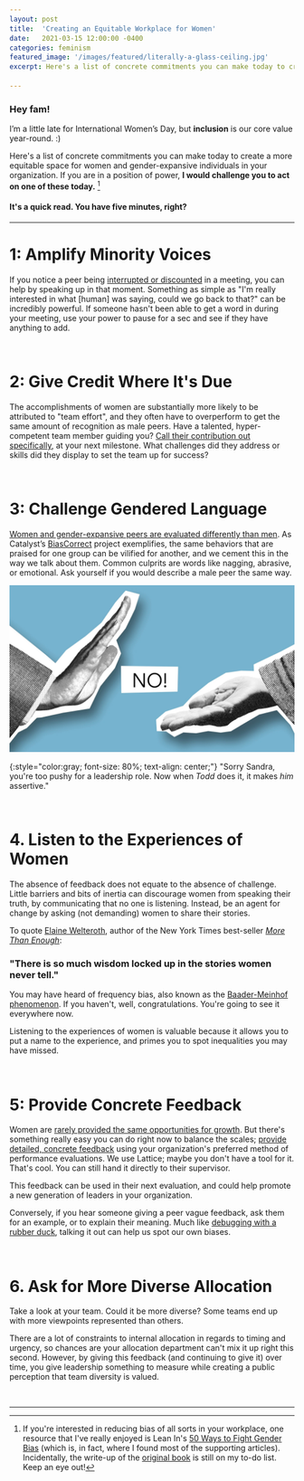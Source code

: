 ```yaml
---
layout: post
title:  'Creating an Equitable Workplace for Women'
date:   2021-03-15 12:00:00 -0400
categories: feminism
featured_image: '/images/featured/literally-a-glass-ceiling.jpg'
excerpt: Here's a list of concrete commitments you can make today to create a more equitable space for women and gender-expansive individuals in your organization. <br><br>If you are in a position of power, I would challenge you to act on one of these today.

---
```


### Hey fam!

I’m a little late for International Women’s Day, but **inclusion** is our core value year-round. :)

Here's a list of concrete commitments you can make today to create a more equitable space for women and gender-expansive individuals in your organization. If you are in a position of power, **I would challenge you to act on one of these today.** [^1]

#### It's a quick read. You have five minutes, right?

---

# 1: Amplify Minority Voices

If you notice a peer being [interrupted or discounted](https://www.nytimes.com/2017/06/14/business/women-sexism-work-huffington-kamala-harris.html) in a meeting, you can help by speaking up in that moment. Something as simple as "I'm really interested in what [human] was saying, could we go back to that?" can be incredibly powerful. If someone hasn't been able to get a word in during your meeting, use your power to pause for a sec and see if they have anything to add.

<br>

# 2: Give Credit Where It's Due

The accomplishments of women are substantially more likely to be attributed to "team effort", and they often have to overperform to get the same amount of recognition as male peers. Have a talented, hyper-competent team member guiding you? [Call their contribution out specifically](https://www.gsb.stanford.edu/faculty-research/publications/reducing-gender-biases-modern-workplaces-small-wins-approach), at your next milestone. What challenges did they address or skills did they display to set the team up for success?

<br>

# 3: Challenge Gendered Language

[Women and gender-expansive peers are evaluated differently than men](https://www.affective-science.org/pubs/2009/shes-emotional-2009.pdf). As Catalyst’s [BiasCorrect](https://www.catalyst.org/) project exemplifies, the same behaviors that are praised for one group can be vilified for another, and we cement this in the way we talk about them. Common culprits are words like nagging, abrasive, or emotional. Ask yourself if you would describe a male peer the same way.

![](/images/feminism/denied.jpg)

{:style="color:gray; font-size: 80%; text-align: center;"}
"Sorry Sandra, you're too pushy for a leadership role. Now when *Todd* does it, it makes *him* assertive."

<br>

# 4. Listen to the Experiences of Women

The absence of feedback does not equate to the absence of challenge. Little barriers and bits of inertia can discourage women from speaking their truth, by communicating that no one is listening. Instead, be an agent for change by asking (not demanding) women to share their stories.

To quote [Elaine Welteroth](https://twitter.com/ElaineWelteroth/status/1364770719129886721), author of the New York Times best-seller [*More Than Enough*](https://www.amazon.com/More-Than-Enough-Claiming-Matter/dp/0525561587):

### "There is so much wisdom locked up in the stories women never tell."

You may have heard of frequency bias, also known as the [Baader-Meinhof phenomenon](https://www.healthline.com/health/baader-meinhof-phenomenon). If you haven't, well, congratulations. You're going to see it everywhere now.

Listening to the experiences of women is valuable because it allows you to put a name to the experience, and primes you to spot inequalities you may have missed.

<br>

# 5: Provide Concrete Feedback

Women are [rarely provided the same opportunities for growth](https://hbr.org/2016/04/research-vague-feedback-is-holding-women-back). But there's something really easy you can do right now to balance the scales; [provide detailed, concrete feedback](https://hbr.org/2019/01/why-most-performance-evaluations-are-biased-and-how-to-fix-them) using your organization's preferred method of performance evaluations. We use Lattice; maybe you don't have a tool for it. That's cool. You can still hand it directly to their supervisor.

This feedback can be used in their next evaluation, and could help promote a new generation of leaders in your organization.

Conversely, if you hear someone giving a peer vague feedback, ask them for an example, or to explain their meaning. Much like [debugging with a rubber duck](https://en.wikipedia.org/wiki/Rubber_duck_debugging), talking it out can help us spot our own biases.

<br>

# 6. Ask for More Diverse Allocation

Take a look at your team. Could it be more diverse? Some teams end up with more viewpoints represented than others.

There are a lot of constraints to internal allocation in regards to timing and urgency, so chances are your allocation department can't mix it up right this second. However, by giving this feedback (and continuing to give it) over time, you give leadership something to measure while creating a public perception that team diversity is valued.

<br>

---

[^1]: If you're interested in reducing bias of all sorts in your workplace, one resource that I've really enjoyed is Lean In's [50 Ways to Fight Gender Bias](https://leanin.org/50-ways-to-fight-gender-bias) (which is, in fact, where I found most of the supporting articles). Incidentally, the write-up of the [original book](https://www.amazon.com/Lean-Women-Work-Will-Lead/dp/0385349947) is still on my to-do list. Keep an eye out!
